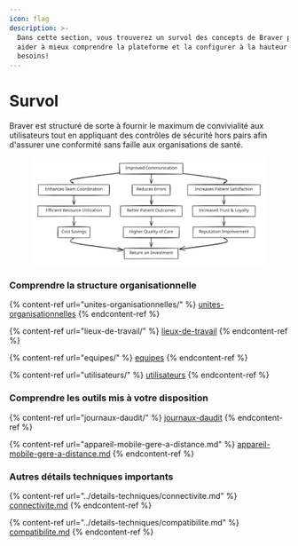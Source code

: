 ```yaml
---
icon: flag
description: >-
  Dans cette section, vous trouverez un survol des concepts de Braver pour vous
  aider à mieux comprendre la plateforme et la configurer à la hauteur de vos
  besoins!
---
```


# Survol

Braver est structuré de sorte à fournir le maximum de convivialité aux utilisateurs tout en appliquant des contrôles de sécurité hors pairs afin d'assurer une conformité sans faille aux organisations de santé.

<div data-full-width="true"><figure><img src="../.gitbook/assets/file.excalidraw.svg" alt=""><figcaption></figcaption></figure></div>

### Comprendre la structure organisationnelle

{% content-ref url="unites-organisationnelles/" %}
[unites-organisationnelles](unites-organisationnelles/)
{% endcontent-ref %}

{% content-ref url="lieux-de-travail/" %}
[lieux-de-travail](lieux-de-travail/)
{% endcontent-ref %}

{% content-ref url="equipes/" %}
[equipes](equipes/)
{% endcontent-ref %}

{% content-ref url="utilisateurs/" %}
[utilisateurs](utilisateurs/)
{% endcontent-ref %}

### Comprendre les outils mis à votre disposition

{% content-ref url="journaux-daudit/" %}
[journaux-daudit](journaux-daudit/)
{% endcontent-ref %}

{% content-ref url="appareil-mobile-gere-a-distance.md" %}
[appareil-mobile-gere-a-distance.md](appareil-mobile-gere-a-distance.md)
{% endcontent-ref %}

### Autres détails techniques importants

{% content-ref url="../details-techniques/connectivite.md" %}
[connectivite.md](../details-techniques/connectivite.md)
{% endcontent-ref %}

{% content-ref url="../details-techniques/compatibilite.md" %}
[compatibilite.md](../details-techniques/compatibilite.md)
{% endcontent-ref %}
